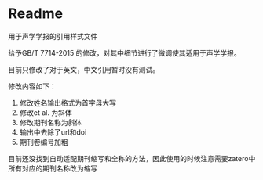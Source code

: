 # Readme
用于声学学报的引用样式文件

给予GB/T 7714-2015 的修改，对其中细节进行了微调使其适用于声学学报。

目前只修改了对于英文，中文引用暂时没有测试。

修改内容如下：

1. 修改姓名输出格式为首字母大写
2. 修改et al. 为斜体
3. 修改期刊名称为斜体
4. 输出中去除了url和doi
5. 期刊卷编号加粗

目前还没找到自动适配期刊缩写和全称的方法，因此使用的时候注意需要zatero中所有对应的期刊名称改为缩写
